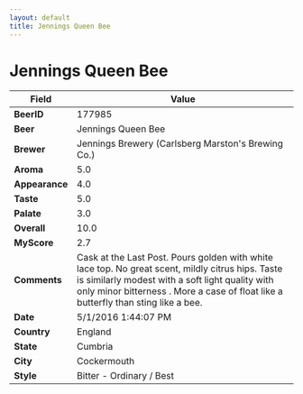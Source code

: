 ```yaml
---
layout: default
title: Jennings Queen Bee
---
```


# Jennings Queen Bee

| Field         | Value     |
|---------------|-----------|
| **BeerID** | 177985 |
| **Beer** | Jennings Queen Bee |
| **Brewer** | Jennings Brewery (Carlsberg Marston&#39;s Brewing Co.) |
| **Aroma** | 5.0 |
| **Appearance** | 4.0 |
| **Taste** | 5.0 |
| **Palate** | 3.0 |
| **Overall** | 10.0 |
| **MyScore** | 2.7 |
| **Comments** | Cask at the Last Post. Pours golden with white lace top. No great scent, mildly citrus hips. Taste is similarly modest with a soft light quality with only minor bitterness . More a case of float like a butterfly than sting like a bee. |
| **Date** | 5/1/2016 1:44:07 PM |
| **Country** | England |
| **State** | Cumbria |
| **City** | Cockermouth |
| **Style** | Bitter - Ordinary / Best |
